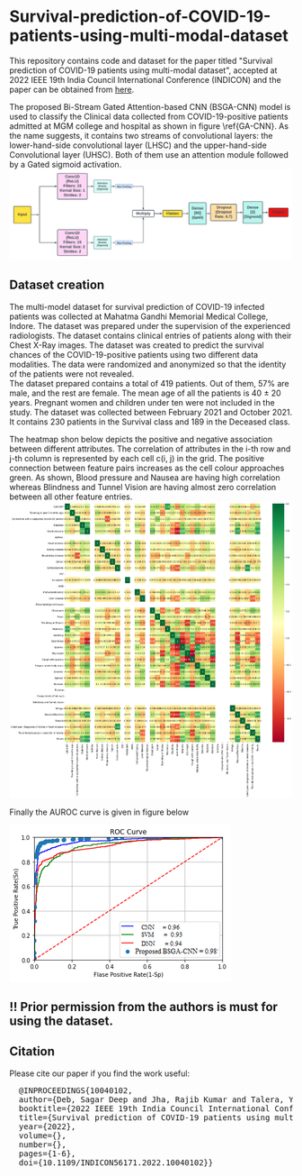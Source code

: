 # Survival-prediction-of-COVID-19-patients-using-multi-modal-dataset

This repository contains code and dataset for the paper titled "Survival prediction of COVID-19 patients using multi-modal dataset", accepted at 2022 IEEE 19th India Council International Conference (INDICON) and the paper can be obtained from [here](https://ieeexplore.ieee.org/abstract/document/10040102).


The proposed Bi-Stream Gated Attention-based CNN (BSGA-CNN) model is used to classify the Clinical data collected from COVID-19-positive patients admitted at MGM college and hospital as shown in figure \ref{GA-CNN}. As the name suggests, it contains two streams of convolutional layers: the lower-hand-side convolutional layer (LHSC) and the upper-hand-side Convolutional layer (UHSC). Both of them use an attention module followed by a Gated sigmoid activation.
![Figure 1](https://github.com/sagardeepdeb/Survival-prediction-of-COVID-19-patients-using-multi-modal-dataset/blob/main/model_diagram.png)

## Dataset creation

The multi-model dataset for survival prediction of COVID-19 infected patients was collected at Mahatma Gandhi Memorial Medical College, Indore. The dataset was prepared under the supervision of the experienced radiologists. The dataset contains clinical entries of patients along with their Chest X-Ray images. The dataset was created to predict the survival chances of the COVID-19-positive patients using two different data modalities. The data were randomized and anonymized so that the identity of the patients were not revealed.  
The dataset prepared contains a total of 419 patients. Out of them, 57\% are male, and the rest are female. The mean age of all the patients is 40 $\pm$ 20 years. Pregnant women and children under ten were not included in the study. The dataset was collected between February 2021 and October 2021. It contains 230 patients in the Survival class and 189 in the Deceased class. 

The heatmap shon below depicts the positive and negative association between different attributes. The correlation of attributes in the i-th row and j-th column is represented by each cell c(i, j) in the grid. The positive connection between feature pairs increases as the cell colour approaches green. As shown, Blood pressure and Nausea are having high correlation whereas Blindness and Tunnel Vision are having almost zero correlation between all other feature entries.
![Figure2](https://github.com/sagardeepdeb/Survival-prediction-of-COVID-19-patients-using-multi-modal-dataset/blob/main/corelation.png)

Finally the AUROC curve is given in figure below

![Figure 3](https://github.com/sagardeepdeb/Survival-prediction-of-COVID-19-patients-using-multi-modal-dataset/blob/main/AUC%20Curve.png)

## !! Prior permission from the authors is must for using the dataset. 

## Citation
Please cite our paper if you find the work useful: 
<pre>
  @INPROCEEDINGS{10040102,
  author={Deb, Sagar Deep and Jha, Rajib Kumar and Talera, Yash and Tripathy, Prem S and Agrawal, Simran and Jha, Kamlesh},
  booktitle={2022 IEEE 19th India Council International Conference (INDICON)}, 
  title={Survival prediction of COVID-19 patients using multi-modal dataset}, 
  year={2022},
  volume={},
  number={},
  pages={1-6},
  doi={10.1109/INDICON56171.2022.10040102}}
</pre>
